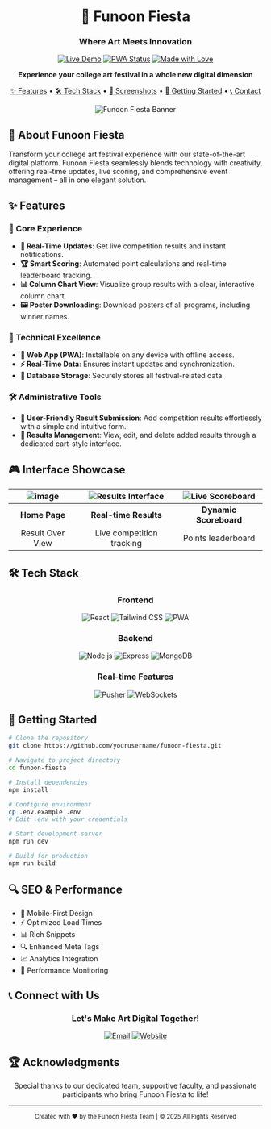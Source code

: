 <div align="center">

# 🎨 Funoon Fiesta
### Where Art Meets Innovation

[![Live Demo](https://img.shields.io/badge/DEMO-Live%20Website-4285F4?style=for-the-badge&logo=google-chrome&logoColor=white)](https://funoonfiesta.vercel.app/)
[![PWA Status](https://img.shields.io/badge/PWA-Installable-6C47FF?style=for-the-badge&logo=pwa&logoColor=white)](https://funoonfiesta.vercel.app/)
[![Made with Love](https://img.shields.io/badge/Made%20with-♥-ff0000?style=for-the-badge)](https://funoonfiesta.vercel.app/)

**Experience your college art festival in a whole new digital dimension**

[✨ Features](#-features) • 
[🛠️ Tech Stack](#%EF%B8%8F-tech-stack) • 
[📱 Screenshots](#-interface-showcase) • 
[🚀 Getting Started](#-getting-started) • 
[📞 Contact](#-connect-with-us)

![Funoon Fiesta Banner](https://github.com/user-attachments/assets/956c3f27-0800-4661-8a7b-f69ad86351ea)

</div>

## 🌟 About Funoon Fiesta

Transform your college art festival experience with our state-of-the-art digital platform. Funoon Fiesta seamlessly blends technology with creativity, offering real-time updates, live scoring, and comprehensive event management – all in one elegant solution.

## ✨ Features

### 🎯 Core Experience
- **🔔 Real-Time Updates**: Get live competition results and instant notifications.
- **🏆 Smart Scoring**: Automated point calculations and real-time leaderboard tracking.
- **📊 Column Chart View**: Visualize group results with a clear, interactive column chart.
- **🖼️ Poster Downloading**: Download posters of all programs, including winner names.

### 💫 Technical Excellence
- **📲 Web App (PWA)**: Installable on any device with offline access.
- **⚡ Real-Time Data**: Ensures instant updates and synchronization.
- **💾 Database Storage**: Securely stores all festival-related data.

### 🛠️ Administrative Tools
- **📝 User-Friendly Result Submission**: Add competition results effortlessly with a simple and intuitive form.
- **🛒 Results Management**: View, edit, and delete added results through a dedicated cart-style interface.

## 🎮 Interface Showcase

<div align="center">

| ![image](https://github.com/user-attachments/assets/59075695-2d9e-4eed-8a7f-8500576fcc6d) | ![Results Interface](https://github.com/user-attachments/assets/74c8d12d-f201-46ba-8c2b-eae82607ac26) | ![Live Scoreboard](https://github.com/user-attachments/assets/b5e3b143-93eb-4de5-8371-0aa7004bb596) |
|:---:|:---:|:---:|
| **Home Page** | **Real-time Results** | **Dynamic Scoreboard** |
| Result Over View | Live competition tracking | Points leaderboard |

</div>

## 🛠️ Tech Stack

<div align="center">

### Frontend
![React](https://img.shields.io/badge/React-61DAFB?style=for-the-badge&logo=react&logoColor=black)
![Tailwind CSS](https://img.shields.io/badge/Tailwind-38B2AC?style=for-the-badge&logo=tailwind-css&logoColor=white)
![PWA](https://img.shields.io/badge/PWA-5A0FC8?style=for-the-badge&logo=pwa&logoColor=white)

### Backend
![Node.js](https://img.shields.io/badge/Node.js-339933?style=for-the-badge&logo=node.js&logoColor=white)
![Express](https://img.shields.io/badge/Express-000000?style=for-the-badge&logo=express&logoColor=white)
![MongoDB](https://img.shields.io/badge/MongoDB-47A248?style=for-the-badge&logo=mongodb&logoColor=white)

### Real-time Features
![Pusher](https://img.shields.io/badge/Pusher-300D4F?style=for-the-badge&logo=pusher&logoColor=white)
![WebSockets](https://img.shields.io/badge/WebSockets-4353FF?style=for-the-badge&logo=socket.io&logoColor=white)

</div>

## 🚀 Getting Started

```bash
# Clone the repository
git clone https://github.com/yourusername/funoon-fiesta.git

# Navigate to project directory
cd funoon-fiesta

# Install dependencies
npm install

# Configure environment
cp .env.example .env
# Edit .env with your credentials

# Start development server
npm run dev

# Build for production
npm run build
```

## 🔍 SEO & Performance

- 📱 Mobile-First Design
- ⚡ Optimized Load Times
- 📊 Rich Snippets
- 🔍 Enhanced Meta Tags
- 📈 Analytics Integration
- 🎯 Performance Monitoring

## 📞 Connect with Us

<div align="center">

### Let's Make Art Digital Together!

[![Email](https://img.shields.io/badge/Email-nusafaizabad@gmail.com-EA4335?style=for-the-badge&logo=gmail&logoColor=white)](mailto:nusafaizabad@gmail.com)
[![Website](https://img.shields.io/badge/Website-funoon--fiesta.vercel.app-000000?style=for-the-badge&logo=vercel&logoColor=white)](https://funoonfiesta.vercel.app/)

</div>

## 🏆 Acknowledgments

<div align="center">

Special thanks to our dedicated team, supportive faculty, and passionate participants who bring Funoon Fiesta to life!

---

<sub>Created with ♥️ by the Funoon Fiesta Team | © 2025 All Rights Reserved</sub>

</div>
